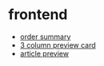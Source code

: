 # frontend

- [order summary](./order-summary-component/index.html)
- [3 column preview card](./3-column-preview-card-component/index.html)
- [article preview](./article-preview/index.html)
